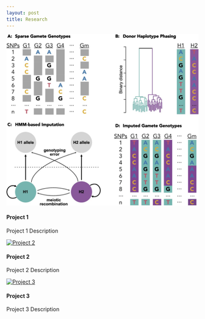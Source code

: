 ```yaml
---
layout: post
title: Research
---
```


[![rhapsodi](../images/research_images/rhapsodi_schematic.jpg)](../research_projects/#project1)
#### Project 1
Project 1 Description

[![Project 2](../path/to/project2_icon.png)](research.md#project2)
#### Project 2
Project 2 Description

[![Project 3](../path/to/project3_icon.png)](research.md#project3)
#### Project 3
Project 3 Description
